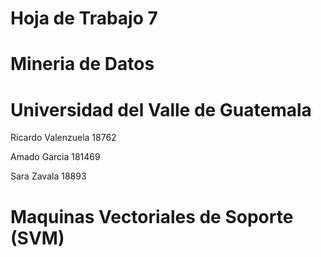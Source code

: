 <div>
  <h1> Hoja de Trabajo 7 </h1>
  <h1> Mineria de Datos </h1>
  <h1> Universidad del Valle de Guatemala </h1>
</div>
<p> Ricardo Valenzuela 18762 </p>
<p> Amado Garcia 181469 </p>
<p> Sara Zavala 18893 </p>

<h1>Maquinas Vectoriales de Soporte (SVM)</h1>
